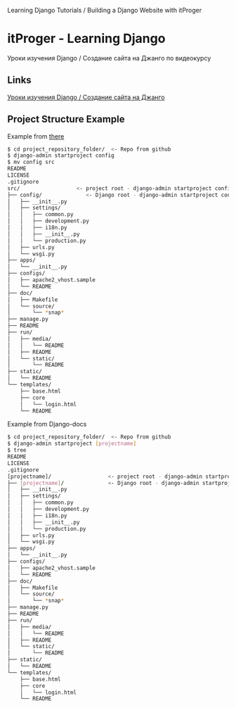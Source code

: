 Learning Django Tutorials / Building a Django Website with itProger 

# itProger - Learning Django
Уроки изучения Django / Создание сайта на Джанго по видеокурсу

## Links
[Уроки изучения Django / Создание сайта на Джанго](https://www.youtube.com/watch?v=L-FyeHQwo4U&list=PLDyJYA6aTY1nZ9fSGcsK4wqeu-xaJksQQ)


## Project Structure Example


Example from [there](https://github.com/alexey-goloburdin/django-clean-template)
```sh
$ cd project_repository_folder/  <- Repo from github
$ django-admin startproject config
$ mv config src
README
LICENSE
.gitignore
src/                  <- project root - django-admin startproject config - and rename to src
├── config/              <- Django root - django-admin startproject config
│   ├── __init__.py
│   ├── settings/
│   │   ├── common.py
│   │   ├── development.py
│   │   ├── i18n.py
│   │   ├── __init__.py
│   │   └── production.py
│   ├── urls.py
│   └── wsgi.py
├── apps/
│   └── __init__.py
├── configs/
│   ├── apache2_vhost.sample
│   └── README
├── doc/
│   ├── Makefile
│   └── source/
│       └── *snap*
├── manage.py
├── README
├── run/
│   ├── media/
│   │   └── README
│   ├── README
│   └── static/
│       └── README
├── static/
│   └── README
└── templates/
    ├── base.html
    ├── core
    │   └── login.html
    └── README
```

Example from Django-docs
```sh
$ cd project_repository_folder/  <- Repo from github
$ django-admin startproject [projectname]
$ tree
README
LICENSE
.gitignore
[projectname]/                  <- project root - django-admin startproject [projectname]
├── [projectname]/              <- Django root - django-admin startproject [projectname]
│   ├── __init__.py
│   ├── settings/
│   │   ├── common.py
│   │   ├── development.py
│   │   ├── i18n.py
│   │   ├── __init__.py
│   │   └── production.py
│   ├── urls.py
│   └── wsgi.py
├── apps/
│   └── __init__.py
├── configs/
│   ├── apache2_vhost.sample
│   └── README
├── doc/
│   ├── Makefile
│   └── source/
│       └── *snap*
├── manage.py
├── README
├── run/
│   ├── media/
│   │   └── README
│   ├── README
│   └── static/
│       └── README
├── static/
│   └── README
└── templates/
    ├── base.html
    ├── core
    │   └── login.html
    └── README
```
